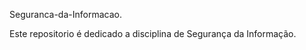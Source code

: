 Seguranca-da-Informacao. <br>

Este repositorio é dedicado a disciplina de Segurança da Informação.
